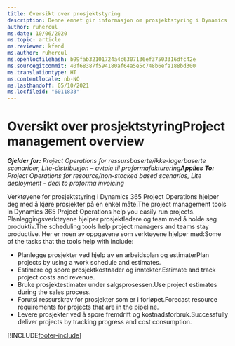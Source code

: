 ```yaml
---
title: Oversikt over prosjektstyring
description: Denne emnet gir informasjon om prosjektstyring i Dynamics 365 Project Operations.
author: ruhercul
ms.date: 10/06/2020
ms.topic: article
ms.reviewer: kfend
ms.author: ruhercul
ms.openlocfilehash: b99fab32101724a4c6307136ef37503316dfc42e
ms.sourcegitcommit: 40f68387f594180af64a5e5c748b6efa188bd300
ms.translationtype: HT
ms.contentlocale: nb-NO
ms.lasthandoff: 05/10/2021
ms.locfileid: "6011833"
---
```

# <a name="project-management-overview"></a><span data-ttu-id="62c65-103">Oversikt over prosjektstyring</span><span class="sxs-lookup"><span data-stu-id="62c65-103">Project management overview</span></span>

<span data-ttu-id="62c65-104">_**Gjelder for:** Project Operations for ressursbaserte/ikke-lagerbaserte scenarioer, Lite-distribusjon – avtale til proformafakturering_</span><span class="sxs-lookup"><span data-stu-id="62c65-104">_**Applies To:** Project Operations for resource/non-stocked based scenarios, Lite deployment - deal to proforma invoicing_</span></span>

<span data-ttu-id="62c65-105">Verktøyene for prosjektstyring i Dynamics 365 Project Operations hjelper deg med å kjøre prosjekter på en enkel måte.</span><span class="sxs-lookup"><span data-stu-id="62c65-105">The project management tools in Dynamics 365 Project Operations help you easily run projects.</span></span> <span data-ttu-id="62c65-106">Planleggingsverktøyene hjelper prosjektledere og team med å holde seg produktiv.</span><span class="sxs-lookup"><span data-stu-id="62c65-106">The scheduling tools help project managers and teams stay productive.</span></span> <span data-ttu-id="62c65-107">Her er noen av oppgavene som verktøyene hjelper med:</span><span class="sxs-lookup"><span data-stu-id="62c65-107">Some of the tasks that the tools help with include:</span></span>

- <span data-ttu-id="62c65-108">Planlegge prosjekter ved hjelp av en arbeidsplan og estimater</span><span class="sxs-lookup"><span data-stu-id="62c65-108">Plan projects by using a work schedule and estimates.</span></span>
- <span data-ttu-id="62c65-109">Estimere og spore prosjektkostnader og inntekter.</span><span class="sxs-lookup"><span data-stu-id="62c65-109">Estimate and track project costs and revenue.</span></span>
- <span data-ttu-id="62c65-110">Bruke prosjektestimater under salgsprosessen.</span><span class="sxs-lookup"><span data-stu-id="62c65-110">Use project estimates during the sales process.</span></span>
- <span data-ttu-id="62c65-111">Forutsi ressurskrav for prosjekter som er i forløpet.</span><span class="sxs-lookup"><span data-stu-id="62c65-111">Forecast resource requirements for projects that are in the pipeline.</span></span>
- <span data-ttu-id="62c65-112">Levere prosjekter ved å spore fremdrift og kostnadsforbruk.</span><span class="sxs-lookup"><span data-stu-id="62c65-112">Successfully deliver projects by tracking progress and cost consumption.</span></span>


[!INCLUDE[footer-include](../includes/footer-banner.md)]